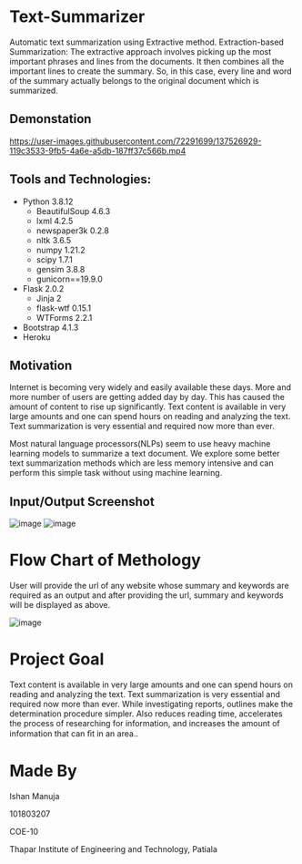 # Text-Summarizer

Automatic text summarization using Extractive method.
Extraction-based Summarization: The extractive approach involves picking up the most important phrases and lines from the documents. It then combines all the important lines to create the summary. So, in this case, every line and word of the summary actually belongs to the original document which is summarized.

## Demonstation

https://user-images.githubusercontent.com/72291699/137526929-119c3533-9fb5-4a6e-a5db-187ff37c566b.mp4

## Tools and Technologies:

- Python 3.8.12
    - BeautifulSoup 4.6.3
    - lxml 4.2.5
    - newspaper3k 0.2.8
    - nltk 3.6.5
    - numpy 1.21.2
    - scipy 1.7.1
    - gensim 3.8.8
    - gunicorn==19.9.0
- Flask 2.0.2
    - Jinja 2
    - flask-wtf 0.15.1 
    - WTForms 2.2.1
- Bootstrap 4.1.3
- Heroku

## Motivation

Internet is becoming very widely and easily available these days. More and more number of users are getting added day by day. This has caused the amount of content to rise up significantly. Text content is available in very large amounts and one can spend hours on reading and analyzing the text. Text summarization is very essential and required now more than ever.

Most natural language processors(NLPs) seem to use heavy machine learning models to summarize a text document. We explore some better text summarization methods which are less memory intensive and can perform this simple task without using machine learning.

## Input/Output Screenshot

![image](https://user-images.githubusercontent.com/72291699/137526381-4bd6d915-9ed9-4470-b4f6-bc21c438500f.png)
![image](https://user-images.githubusercontent.com/72291699/137526395-3447209a-31c2-4020-b524-01d5511dfe36.png)

# Flow Chart of Methology 

User will provide the url of any website whose summary and keywords are required as an output and after providing the url, summary and keywords will be displayed as above.

![image](https://user-images.githubusercontent.com/72291699/137527953-6b672e34-6e19-4126-b66a-f61001e07275.png)


# Project Goal

Text content is available in very large amounts and one can spend hours on reading and analyzing the text. Text summarization is very essential and required now more than ever.
While investigating reports, outlines make the determination procedure simpler. Also reduces reading time, accelerates the process of researching for information, and increases the amount of information that can ﬁt in an area..

# Made By

Ishan Manuja

101803207

COE-10

Thapar Institute of Engineering and Technology, Patiala


